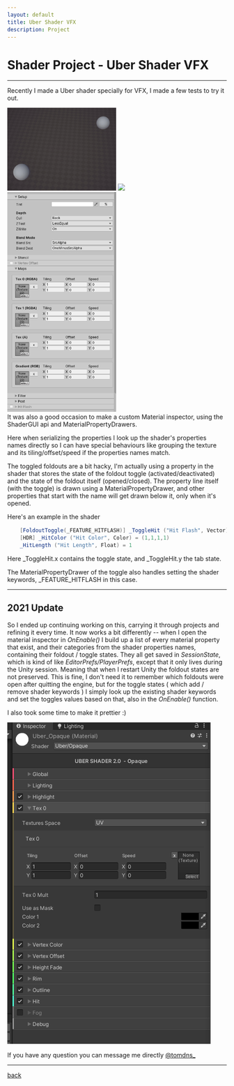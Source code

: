 ```yaml
---
layout: default
title: Uber Shader VFX
description: Project
---
```


# Shader Project - Uber Shader VFX

***

Recently I made a Uber shader specially for VFX, I made a few tests to try it out.

<div class="image_container">
    <img src="../images/uber-shader-vfx/projectiles.gif" width="250"/>
    <img src="../images/uber-shader-vfx/shockwave.gif" width="250"/>
</div>

<div class="card">
    <div>
        <img src="../images/uber-shader-vfx/shader.png" width="250"/>
    </div>

<div class="card_child">
It was also a good occasion to make a custom Material inspector, using the ShaderGUI api and MaterialPropertyDrawers. 

Here when serializing the properties I look up the shader's properties names directly so I can have special behaviours like grouping the texture and its tiling/offset/speed if the properties names match. 

The toggled foldouts are a bit hacky, I'm actually using a property in the shader that stores the state of the foldout toggle (activated/deactivated) and the state of the foldout itself (opened/closed). The property line itself (with the toggle) is drawn using a MaterialPropertyDrawer, and other properties that start with the name will get drawn below it, only when it's opened.
</div>
</div>

Here's an example in the shader

```c#
    [FoldoutToggle(_FEATURE_HITFLASH)] _ToggleHit ("Hit Flash", Vector) = (0,0,0,0)
    [HDR] _HitColor ("Hit Color", Color) = (1,1,1,1)
    _HitLength ("Hit Length", Float) = 1
```

Here _ToggleHit.x contains the toggle state, and _ToggleHit.y the tab state.

The MaterialPropertyDrawer of the toggle also handles setting the shader keywords, _FEATURE_HITFLASH in this case.

***

## 2021 Update

So I ended up continuing working on this, carrying it through projects and refining it every time. It now works a bit differently -- when I open the material inspector in *OnEnable()* I build up a list of every material property that exist, and their categories from the shader properties names, containing their foldout / toggle states. They all get saved in *SessionState*, which is kind of like *EditorPrefs/PlayerPrefs*, except that it only lives during the Unity session. Meaning that when I restart Unity the foldout states are not preserved. This is fine, I don't need it to remember which foldouts were open after quitting the engine, but for the toggle states ( which add / remove shader keywords ) I simply look up the existing shader keywords and set the toggles values based on that, also in the *OnEnable()* function.

I also took some time to make it prettier :)

![Shader](../images/uber-shader-vfx/shaderV2.png)

If you have any question you can message me directly [@tomdns_](https://twitter.com/tomdns_)

* * *

[back](../blog.html)
